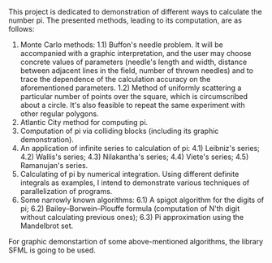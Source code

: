 This project is dedicated to demonstration of different ways to calculate the number pi. The presented methods, leading to its computation, are as follows:
1) Monte Carlo methods:
1.1) Buffon's needle problem. It will be accompanied with a graphic interpretation, and the user may choose concrete values of parameters (needle's length and width, distance between adjacent lines in the field, number of thrown needles) and to trace the dependence of the calculation accuracy on the aforementioned parameters.
1.2) Method of uniformly scattering a particular number of points over the square, which is circumscribed about a circle. It's also feasible to repeat the same experiment with other regular polygons.
2) Atlantic City method for computing pi.
3) Computation of pi via colliding blocks (including its graphic demonstration).
4) An application of infinite series to calculation of pi:
4.1) Leibniz's series;
4.2) Wallis's series;
4.3) Nilakantha's series;
4.4) Viete's series;
4.5) Ramanujan's series.
5) Calculating of pi by numerical integration. Using different definite integrals as examples, I intend to demonstrate various techniques of parallelization of programs.
6) Some narrowly known algorithms:
6.1) A spigot algorithm for the digits of pi;
6.2) Bailey–Borwein–Plouffe formula (computation of N'th digit without calculating previous ones);
6.3) Pi approximation using the Mandelbrot set.

For graphic demonstartion of some above-mentioned algorithms, the library SFML is going to be used.
